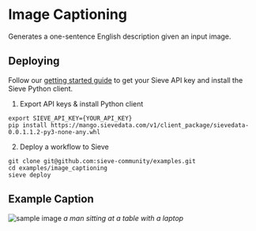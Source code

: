 # Image Captioning

Generates a one-sentence English description given an input image.

## Deploying

Follow our [getting started guide](https://docs.sievedata.com/guide/quickstart/custom-workflows) to get your Sieve API key and install the Sieve Python client.

1. Export API keys & install Python client

```
export SIEVE_API_KEY={YOUR_API_KEY}
pip install https://mango.sievedata.com/v1/client_package/sievedata-0.0.1.1.2-py3-none-any.whl
```

2. Deploy a workflow to Sieve

```
git clone git@github.com:sieve-community/examples.git
cd examples/image_captioning
sieve deploy
```

## Example Caption

![sample image](https://www.incimages.com/uploaded_files/image/1920x1080/getty_481292845_77896.jpg)
_a man sitting at a table with a laptop_
